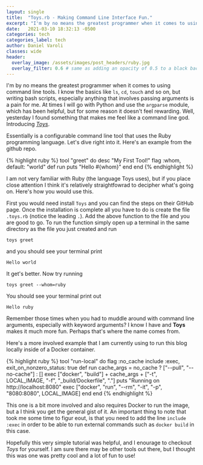 ```yaml
---
layout: single
title:  "Toys.rb - Making Command Line Interface Fun."
excerpt: "I'm by no means the greatest programmer when it comes to using command line tools..."
date:   2021-03-10 18:32:13 -0500
categories: tech
categories_label: tech
author: Daniel Varoli
classes: wide
header:
  overlay_image: /assets/images/post_headers/ruby.jpg
  overlay_filter: 0.6 # same as adding an opacity of 0.5 to a black background
---
```


I'm by no means the greatest programmer when it comes to using command line tools. I know the basics like `ls`, `cd`, `touch` and so on, but writing bash scripts, especially anything that involves passing arguments is a pain for me. At times I will go with Python and use the `argparse` module, which has been helpful, but for some reason it doesn't feel rewarding. Well, yesterday I found something that makes me feel like a command line god. Introducing *[Toys](https://github.com/dazuma/toys)*.

Essentially is a configurable command line tool that uses the Ruby programming language. Let's dive right into it. Here's an example from the github repo.

{% highlight ruby %}
tool "greet" do
    desc "My First Tool!"
    flag :whom, default: "world"
    def run
        puts "Hello #{whom}"
    end
end
{% endhighlight %}

I am not very familiar with Ruby (the language Toys uses), but if you place close attention I think it's relatively straightfowrad to decipher what's going on. Here's how you would use this.

First you would need install `Toys` and you can find the steps on their GitHub page. Once the installation is complete all you have to do is create the file `.toys.rb` (notice the leading `.`). Add the above function to the file and you are good to go. To run the function simply open up a terminal in the same directory as the file you just created and run 
```
toys greet
```

and you should see your terminal print 
```
Hello world
```

It get's better. Now try running

```
toys greet --whom=ruby
```

You should see your terminal print out 

```
Hello ruby
``` 

Remember those times when you had to muddle around with command line arguments, especially with keyword arguments? I know I have and **Toys** makes it much more fun. Perhaps that's where the name comes from.

Here's a more involved example that I am currently using to run this blog locally inside of a Docker container. 

{% highlight ruby %}
tool "run-local" do
    flag :no_cache
    include :exec, exit_on_nonzero_status: true
    def run
        cache_args = no_cache ? ["--pull", "--no-cache"] : []
        exec ["docker", "build"] + cache_args +
            ["-t", LOCAL_IMAGE, "-f", "_build/Dockerfile", "."]
        puts "Running on http://localhost:8080"
        exec ["docker", "run", "--rm", "-it", "-p", "8080:8080", LOCAL_IMAGE]
    end
end
{% endhighlight %}

This one is a bit more involved and also requires Docker to run the image, but a I think you get the general gist of it. An important thing to note that took me some time to figur eout, is that you need to add the line `include :exec` in order to be able to run external commands such as `docker build` in this case. 

Hopefully this very simple tutorial was helpful, and I enourage to checkout *Toys* for yourself. I am sure there may be other tools out there, but I thought this was one was pretty cool and a lot of fun to use!
